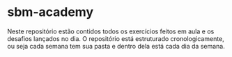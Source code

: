 # sbm-academy
Neste repositório estão contidos todos os exercícios feitos em aula e os desafios  lançados no dia. O repositório está estruturado cronologicamente, ou seja cada semana tem sua pasta e dentro dela está cada dia da semana. 

